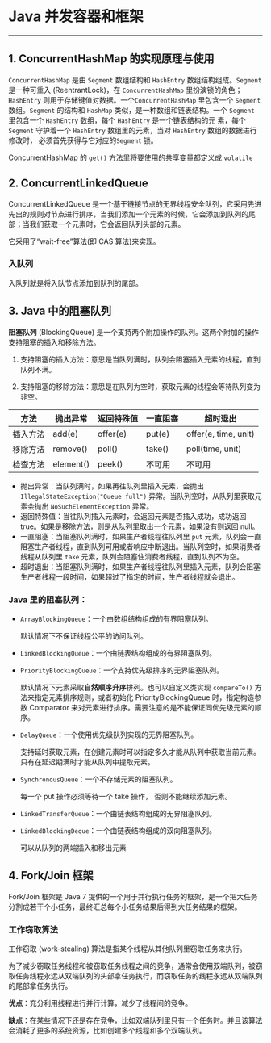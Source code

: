 # Java 并发容器和框架

---

## 1. ConcurrentHashMap 的实现原理与使用

`ConcurrentHashMap` 是由 `Segment` 数组结构和 `HashEntry` 数组结构组成。`Segment` 是一种可重入 (ReentrantLock)，在 `ConcurrentHashMap` 里扮演锁的角色；`HashEntry` 则用于存储键值对数据。一个`ConcurrentHashMap` 里包含一个 `Segment` 数组。`Segment` 的结构和 `HashMap` 类似，是一种数组和链表结构。一个 `Segment` 里包含一个 `HashEntry` 数组，每个 `HashEntry` 是一个链表结构的元 素，每个 `Segment` 守护着一个 `HashEntry` 数组里的元素，当对 `HashEntry` 数组的数据进行修改时， 必须首先获得与它对应的`Segment` 锁。

ConcurrentHashMap 的 `get()` 方法里将要使用的共享变量都定义成 `volatile` 

## 2. ConcurrentLinkedQueue

ConcurrentLinkedQueue 是一个基于链接节点的无界线程安全队列，它采用先进先出的规则对节点进行排序，当我们添加一个元素的时候，它会添加到队列的尾部；当我们获取一个元素时，它会返回队列头部的元素。

它采用了“wait-free”算法(即 CAS 算法)来实现。

### 入队列

入队列就是将入队节点添加到队列的尾部。

## 3. Java 中的阻塞队列

**阻塞队列** (BlockingQueue) 是一个支持两个附加操作的队列。这两个附加的操作支持阻塞的插入和移除方法。

1) 支持阻塞的插入方法：意思是当队列满时，队列会阻塞插入元素的线程，直到队列不满。

2) 支持阻塞的移除方法：意思是在队列为空时，获取元素的线程会等待队列变为非空。

| 方法     | 抛出异常  | 返回特殊值 | 一直阻塞 | 超时退出             |
| -------- | --------- | ---------- | -------- | -------------------- |
| 插入方法 | add(e)    | offer(e)   | put(e)   | offer(e, time, unit) |
| 移除方法 | remove()  | poll()     | take()   | poll(time, unit)     |
| 检查方法 | element() | peek()     | 不可用   | 不可用               |

+ 抛出异常：当队列满时，如果再往队列里插入元素，会抛出 `IllegalStateException("Queue full")` 异常。当队列空时，从队列里获取元素会抛出 `NoSuchElementException` 异常。
+ 返回特殊值：当往队列插入元素时，会返回元素是否插入成功，成功返回 true。如果是移除方法，则是从队列里取出一个元素，如果没有则返回 null。
+ 一直阻塞：当阻塞队列满时，如果生产者线程往队列里 `put` 元素，队列会一直阻塞生产者线程，直到队列可用或者响应中断退出。当队列空时，如果消费者线程从队列里 `take` 元素，队列会阻塞住消费者线程，直到队列不为空。
+ 超时退出：当阻塞队列满时，如果生产者线程往队列里插入元素，队列会阻塞生产者线程一段时间，如果超过了指定的时间，生产者线程就会退出。

### Java 里的阻塞队列：

+ `ArrayBlockingQueue`：一个由数组结构组成的有界阻塞队列。

  默认情况下不保证线程公平的访问队列。 

+ `LinkedBlockingQueue`：一个由链表结构组成的有界阻塞队列。 

+ `PriorityBlockingQueue`：一个支持优先级排序的无界阻塞队列。 

  默认情况下元素采取**自然顺序升序**排列。也可以自定义类实现 `compareTo()` 方法来指定元素排序规则，或者初始化 PriorityBlockingQueue 时，指定构造参数 Comparator 来对元素进行排序。需要注意的是不能保证同优先级元素的顺序。

+ `DelayQueue`：一个使用优先级队列实现的无界阻塞队列。 

  支持延时获取元素，在创建元素时可以指定多久才能从队列中获取当前元素。 只有在延迟期满时才能从队列中提取元素。

+ `SynchronousQueue`：一个不存储元素的阻塞队列。 

  每一个 put 操作必须等待一个 take 操作， 否则不能继续添加元素。

+ `LinkedTransferQueue`：一个由链表结构组成的无界阻塞队列。 

+ `LinkedBlockingDeque`：一个由链表结构组成的双向阻塞队列。

  可以从队列的两端插入和移出元素

## 4. Fork/Join 框架

Fork/Join 框架是 Java 7 提供的一个用于并行执行任务的框架，是一个把大任务分割成若干个小任务，最终汇总每个小任务结果后得到大任务结果的框架。

### 工作窃取算法

工作窃取 (work-stealing) 算法是指某个线程从其他队列里窃取任务来执行。

为了减少窃取任务线程和被窃取任务线程之间的竞争，通常会使用双端队列，被窃取任务线程永远从双端队列的头部拿任务执行，而窃取任务的线程永远从双端队列的尾部拿任务执行。

**优点**：充分利用线程进行并行计算，减少了线程间的竞争。

**缺点**：在某些情况下还是存在竞争，比如双端队列里只有一个任务时。并且该算法会消耗了更多的系统资源，比如创建多个线程和多个双端队列。

